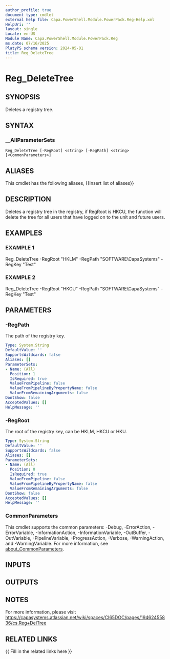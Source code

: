 ```yaml
---
author_profile: true
document type: cmdlet
external help file: Capa.PowerShell.Module.PowerPack.Reg-Help.xml
HelpUri: ''
layout: single
Locale: en-US
Module Name: Capa.PowerShell.Module.PowerPack.Reg
ms.date: 07/16/2025
PlatyPS schema version: 2024-05-01
title: Reg_DeleteTree
---
```


# Reg_DeleteTree

## SYNOPSIS

Deletes a registry tree.

## SYNTAX

### __AllParameterSets

```
Reg_DeleteTree [-RegRoot] <string> [-RegPath] <string> [<CommonParameters>]
```

## ALIASES

This cmdlet has the following aliases,
  {{Insert list of aliases}}

## DESCRIPTION

Deletes a registry tree in the registry, if RegRoot is HKCU, the function will delete the tree for all users that have logged on to the unit and future users.

## EXAMPLES

### EXAMPLE 1

Reg_DeleteTree -RegRoot "HKLM" -RegPath "SOFTWARE\CapaSystems" -RegKey "Test"

### EXAMPLE 2

Reg_DeleteTree -RegRoot "HKCU" -RegPath "SOFTWARE\CapaSystems" -RegKey "Test"

## PARAMETERS

### -RegPath

The path of the registry key.

```yaml
Type: System.String
DefaultValue: ''
SupportsWildcards: false
Aliases: []
ParameterSets:
- Name: (All)
  Position: 1
  IsRequired: true
  ValueFromPipeline: false
  ValueFromPipelineByPropertyName: false
  ValueFromRemainingArguments: false
DontShow: false
AcceptedValues: []
HelpMessage: ''
```

### -RegRoot

The root of the registry key, can be HKLM, HKCU or HKU.

```yaml
Type: System.String
DefaultValue: ''
SupportsWildcards: false
Aliases: []
ParameterSets:
- Name: (All)
  Position: 0
  IsRequired: true
  ValueFromPipeline: false
  ValueFromPipelineByPropertyName: false
  ValueFromRemainingArguments: false
DontShow: false
AcceptedValues: []
HelpMessage: ''
```

### CommonParameters

This cmdlet supports the common parameters: -Debug, -ErrorAction, -ErrorVariable,
-InformationAction, -InformationVariable, -OutBuffer, -OutVariable, -PipelineVariable,
-ProgressAction, -Verbose, -WarningAction, and -WarningVariable. For more information, see
[about_CommonParameters](https://go.microsoft.com/fwlink/?LinkID=113216).

## INPUTS

## OUTPUTS

## NOTES

For more information, please visit https://capasystems.atlassian.net/wiki/spaces/CI65DOC/pages/19462455836/cs.Reg+DelTree


## RELATED LINKS

{{ Fill in the related links here }}

